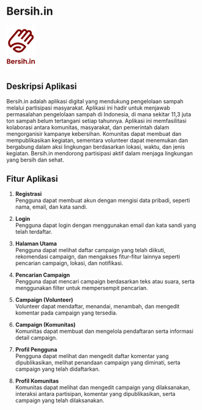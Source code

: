 # Bersih.in

![IMAGE ALT](https://github.com/mahdaf/bersihinbykel5/blob/bd0892170e3e66a0bfdf104bd40822594731426d/Logo%20Bersihin.png)

## Deskripsi Aplikasi

Bersih.in adalah aplikasi digital yang mendukung pengelolaan sampah melalui partisipasi masyarakat. Aplikasi ini hadir untuk menjawab permasalahan pengelolaan sampah di Indonesia, di mana sekitar 11,3 juta ton sampah belum tertangani setiap tahunnya. Aplikasi ini memfasilitasi kolaborasi antara komunitas, masyarakat, dan pemerintah dalam mengorganisir kampanye kebersihan. Komunitas dapat membuat dan mempublikasikan kegiatan, sementara volunteer dapat menemukan dan bergabung dalam aksi lingkungan berdasarkan lokasi, waktu, dan jenis kegiatan. Bersih.in mendorong partisipasi aktif dalam menjaga lingkungan yang bersih dan sehat.

## Fitur Aplikasi

1. **Registrasi**  
   Pengguna dapat membuat akun dengan mengisi data pribadi, seperti nama, email, dan kata sandi.

2. **Login**  
   Pengguna dapat login dengan menggunakan email dan kata sandi yang telah terdaftar.

3. **Halaman Utama**  
   Pengguna dapat melihat daftar campaign yang telah diikuti, rekomendasi campaign, dan mengakses fitur-fitur lainnya seperti pencarian campaign, lokasi, dan notifikasi.

4. **Pencarian Campaign**  
   Pengguna dapat mencari campaign berdasarkan teks atau suara, serta menggunakan filter untuk mempersempit pencarian.

5. **Campaign (Volunteer)**  
   Volunteer dapat mendaftar, menandai, menambah, dan mengedit komentar pada campaign yang tersedia.

6. **Campaign (Komunitas)**  
   Komunitas dapat membuat dan mengelola pendaftaran serta informasi detail campaign.

7. **Profil Pengguna**  
   Pengguna dapat melihat dan mengedit daftar komentar yang dipublikasikan, melihat penandaan campaign yang diminati, serta campaign yang telah didaftarkan.

8. **Profil Komunitas**  
   Komunitas dapat melihat dan mengedit campaign yang dilaksanakan, interaksi antara partisipan, komentar yang dipublikasikan, serta campaign yang telah dilaksanakan.
